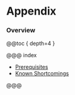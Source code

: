 # Appendix

### Overview

@@toc { depth=4 }

@@@ index

* [Prerequisites](prerequisites.md)
* [Known Shortcomings](known_shortcomings.md)

@@@

